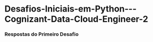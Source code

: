 # Desafios-Iniciais-em-Python---Cognizant-Data-Cloud-Engineer-2

 <h3>Respostas do Primeiro Desafio</h3> 
